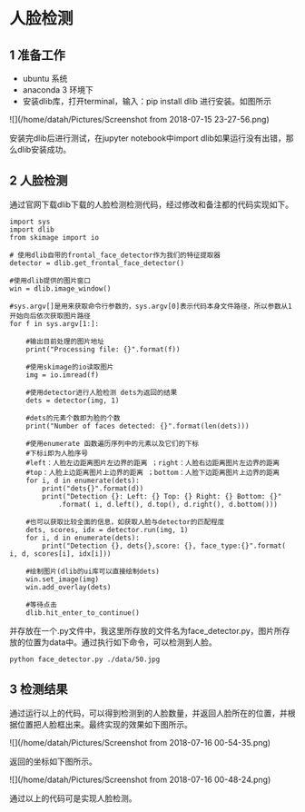 # 人脸检测

## 1 准备工作

- ubuntu 系统
- anaconda 3 环境下
- 安装dlib库，打开terminal，输入：pip  install dlib 进行安装。如图所示

![](/home/datah/Pictures/Screenshot from 2018-07-15 23-27-56.png)

安装完dlib后进行测试，在jupyter notebook中import dlib如果运行没有出错，那么dlib安装成功。

## 2 人脸检测

通过官网下载dlib下载的人脸检测检测代码，经过修改和备注都的代码实现如下。

```
import sys
import dlib
from skimage import io
 
# 使用dlib自带的frontal_face_detector作为我们的特征提取器
detector = dlib.get_frontal_face_detector()
 
#使用dlib提供的图片窗口
win = dlib.image_window()
 
#sys.argv[]是用来获取命令行参数的，sys.argv[0]表示代码本身文件路径，所以参数从1开始向后依次获取图片路径
for f in sys.argv[1:]:
 
    #输出目前处理的图片地址
    print("Processing file: {}".format(f))
 
    #使用skimage的io读取图片
    img = io.imread(f)
 
    #使用detector进行人脸检测 dets为返回的结果
    dets = detector(img, 1)
 
    #dets的元素个数即为脸的个数
    print("Number of faces detected: {}".format(len(dets)))
 
    #使用enumerate 函数遍历序列中的元素以及它们的下标
    #下标i即为人脸序号
    #left：人脸左边距离图片左边界的距离 ；right：人脸右边距离图片左边界的距离 
    #top：人脸上边距离图片上边界的距离 ；bottom：人脸下边距离图片上边界的距离
    for i, d in enumerate(dets):
        print("dets{}".format(d))
        print("Detection {}: Left: {} Top: {} Right: {} Bottom: {}"
            .format( i, d.left(), d.top(), d.right(), d.bottom()))
 
    #也可以获取比较全面的信息，如获取人脸与detector的匹配程度
    dets, scores, idx = detector.run(img, 1)
    for i, d in enumerate(dets):
        print("Detection {}, dets{},score: {}, face_type:{}".format( i, d, scores[i], idx[i]))    
 
    #绘制图片(dlib的ui库可以直接绘制dets)
    win.set_image(img)
    win.add_overlay(dets)
 
    #等待点击
    dlib.hit_enter_to_continue()
```

并存放在一个.py文件中，我这里所存放的文件名为face_detector.py，图片所存放的位置为data中。通过执行如下命令，可以检测到人脸。

```
python face_detector.py ./data/50.jpg  
```

## 3 检测结果

通过运行以上的代码，可以得到检测到的人脸数量，并返回人脸所在的位置，并根据位置把人脸框出来。最终实现的效果如下图所示。

![](/home/datah/Pictures/Screenshot from 2018-07-16 00-54-35.png)

返回的坐标如下图所示。

![](/home/datah/Pictures/Screenshot from 2018-07-16 00-48-24.png)

通过以上的代码可是实现人脸检测。